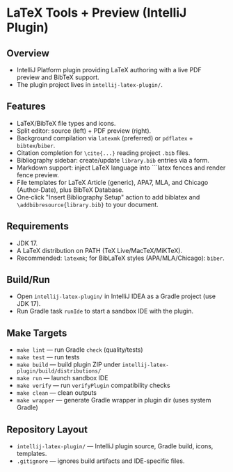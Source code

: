 LaTeX Tools + Preview (IntelliJ Plugin)
=======================================

## Overview
- IntelliJ Platform plugin providing LaTeX authoring with a live PDF preview and BibTeX support.
- The plugin project lives in `intellij-latex-plugin/`.

## Features
- LaTeX/BibTeX file types and icons.
- Split editor: source (left) + PDF preview (right).
- Background compilation via `latexmk` (preferred) or `pdflatex` + `bibtex`/`biber`.
- Citation completion for `\cite{...}` reading project `.bib` files.
- Bibliography sidebar: create/update `library.bib` entries via a form.
- Markdown support: inject LaTeX language into ```latex fences and render fence preview.
- File templates for LaTeX Article (generic), APA7, MLA, and Chicago (Author‑Date), plus BibTeX Database.
- One‑click "Insert Bibliography Setup" action to add biblatex and `\addbibresource{library.bib}` to your document.

## Requirements
- JDK 17.
- A LaTeX distribution on PATH (TeX Live/MacTeX/MiKTeX).
- Recommended: `latexmk`; for BibLaTeX styles (APA/MLA/Chicago): `biber`.

## Build/Run
- Open `intellij-latex-plugin/` in IntelliJ IDEA as a Gradle project (use JDK 17).
- Run Gradle task `runIde` to start a sandbox IDE with the plugin.

## Make Targets
- `make lint` — run Gradle `check` (quality/tests)
- `make test` — run tests
- `make build` — build plugin ZIP under `intellij-latex-plugin/build/distributions/`
- `make run` — launch sandbox IDE
- `make verify` — run `verifyPlugin` compatibility checks
- `make clean` — clean outputs
- `make wrapper` — generate Gradle wrapper in plugin dir (uses system Gradle)

## Repository Layout
- `intellij-latex-plugin/` — IntelliJ plugin source, Gradle build, icons, templates.
- `.gitignore` — ignores build artifacts and IDE-specific files.

